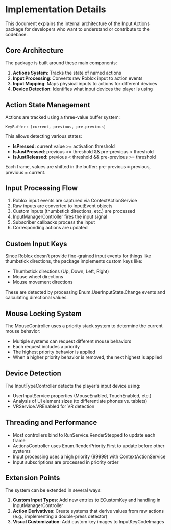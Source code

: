 # Implementation Details

This document explains the internal architecture of the Input Actions package for developers who want to understand or contribute to the codebase.

## Core Architecture

The package is built around these main components:

1. **Actions System**: Tracks the state of named actions
2. **Input Processing**: Converts raw Roblox input to action events
3. **Input Mapping**: Maps physical inputs to actions for different devices
4. **Device Detection**: Identifies what input devices the player is using

## Action State Management

Actions are tracked using a three-value buffer system:

```
KeyBuffer: [current, previous, pre-previous]
```

This allows detecting various states:

- **IsPressed**: current value >= activation threshold
- **IsJustPressed**: previous >= threshold && pre-previous < threshold
- **IsJustReleased**: previous < threshold && pre-previous >= threshold

Each frame, values are shifted in the buffer: pre-previous = previous, previous = current.

## Input Processing Flow

1. Roblox input events are captured via ContextActionService
2. Raw inputs are converted to InputEvent objects
3. Custom inputs (thumbstick directions, etc.) are processed
4. InputManagerController fires the input signal
5. Subscriber callbacks process the input
6. Corresponding actions are updated

## Custom Input Keys

Since Roblox doesn't provide fine-grained input events for things like thumbstick directions, the package implements custom keys like:

- Thumbstick directions (Up, Down, Left, Right)
- Mouse wheel directions
- Mouse movement directions

These are detected by processing Enum.UserInputState.Change events and calculating directional values.

## Mouse Locking System

The MouseController uses a priority stack system to determine the current mouse behavior:

- Multiple systems can request different mouse behaviors
- Each request includes a priority
- The highest priority behavior is applied
- When a higher priority behavior is removed, the next highest is applied

## Device Detection

The InputTypeController detects the player's input device using:

- UserInputService properties (MouseEnabled, TouchEnabled, etc.)
- Analysis of UI element sizes (to differentiate phones vs. tablets)
- VRService.VREnabled for VR detection

## Threading and Performance

- Most controllers bind to RunService.RenderStepped to update each frame
- ActionsController uses Enum.RenderPriority.First to update before other systems
- Input processing uses a high priority (99999) with ContextActionService
- Input subscriptions are processed in priority order

## Extension Points

The system can be extended in several ways:

1. **Custom Input Types**: Add new entries to ECustomKey and handling in InputManagerController
2. **Action Derivatives**: Create systems that derive values from raw actions (e.g., implementing a double-press detector)
3. **Visual Customization**: Add custom key images to InputKeyCodeImages

